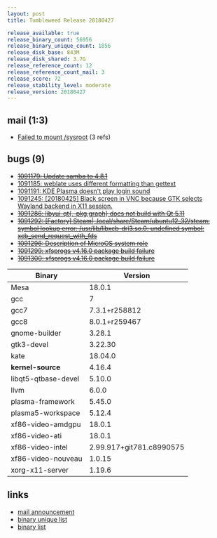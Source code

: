 ```yaml
---
layout: post
title: Tumbleweed Release 20180427

release_available: true
release_binary_count: 56956
release_binary_unique_count: 1856
release_disk_base: 843M
release_disk_shared: 3.7G
release_reference_count: 12
release_reference_count_mail: 3
release_score: 72
release_stability_level: moderate
release_version: 20180427
---
```


## mail (1:3)

- [Failed to mount /sysroot](https://lists.opensuse.org/opensuse-factory/2018-04/msg00924.html) (3 refs)

## bugs (9)

<!--more-->

- ~~[1091179: Update samba to 4.8.1](https://bugzilla.opensuse.org/show_bug.cgi?id=1091179)~~
- [1091185: weblate uses different formatting than gettext](https://bugzilla.opensuse.org/show_bug.cgi?id=1091185)
- [1091191: KDE Plasma doesn't play login sound](https://bugzilla.opensuse.org/show_bug.cgi?id=1091191)
- [1091245: \[20180425\] Black screen in VNC because GTK selects Wayland backend in X11 session.](https://bugzilla.opensuse.org/show_bug.cgi?id=1091245)
- ~~[1091286: libyui-qt{,-pkg,graph} does not build with Qt 5.11](https://bugzilla.opensuse.org/show_bug.cgi?id=1091286)~~
- ~~[1091292: \[Factory\] Steam| .local/share/Steam/ubuntu12_32/steam: symbol lookup error: /usr/lib/libxcb-dri3.so.0: undefined symbol: xcb_send_request_with_fds](https://bugzilla.opensuse.org/show_bug.cgi?id=1091292)~~
- ~~[1091296: Description of MicroOS system role](https://bugzilla.opensuse.org/show_bug.cgi?id=1091296)~~
- ~~[1091299: xfsprogs v4.16.0 package build failure](https://bugzilla.opensuse.org/show_bug.cgi?id=1091299)~~
- ~~[1091300: xfsprogs v4.16.0 package build failure](https://bugzilla.opensuse.org/show_bug.cgi?id=1091300)~~

Binary | Version
--- | ---
Mesa | 18.0.1
gcc | 7
gcc7 | 7.3.1+r258812
gcc8 | 8.0.1+r259467
gnome-builder | 3.28.1
gtk3-devel | 3.22.30
kate | 18.04.0
**kernel-source** | 4.16.4
libqt5-qtbase-devel | 5.10.0
llvm | 6.0.0
plasma-framework | 5.45.0
plasma5-workspace | 5.12.4
xf86-video-amdgpu | 18.0.1
xf86-video-ati | 18.0.1
xf86-video-intel | 2.99.917+git781.c8990575
xf86-video-nouveau | 1.0.15
xorg-x11-server | 1.19.6

## links

- [mail announcement](https://lists.opensuse.org/opensuse-factory/2018-04/msg00914.html)
- [binary unique list](http://download.tumbleweed.boombatower.com/20180427/rpm.unique.list)
- [binary list](http://download.tumbleweed.boombatower.com/20180427/rpm.list)
